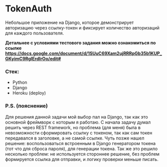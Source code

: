 # TokenAuth
Небольшое приложение на Django, которое демонстрирует авторизацию через 
ссылку-токен и фиксирует количество авторизаций для каждого пользователя.

**Детальнее с условиями тестового задания можно ознакомиться по ссылке
https://docs.google.com/document/d/1SUuC69Xam2ujRRRpGb35b1KUP_GKyimC9RgIErdIrOo/edit#**

### Стек:
* Python
* Django
* Heroku (deploy)

### P.S. (пояснение)
Для решения данной задачи мой выбор пал на Django, так как это основной 
фреймворк с которым я работаю.
С начала задачу думал решить через REST framework, но проблема (для 
меня) была в невозможности сформировать ссылку с токеном, так как сам токен 
передавался в заголовке, а не самой ссылке.
Чуть позже нашел решение: воспользоваться встроенным в Django генератором 
токена (тот что для сброса пароля), для генерации токена.
Так же это решило несколько проблем: не используется стороннее решение, без
проблем формируется ссылка для отправки, и логику проверки меньше писать.
